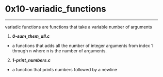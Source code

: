 # 0x10-variadic_functions
---

variadic functions are functions that take a variable number of arguments

1. ***0-sum_them_all.c***
- a functions that adds all the number of integer arguments from index 1<br/>
 through n where n is the number of arguments.

2. ***1-print_numbers.c***
- a function that prints numbers followed by a newline
